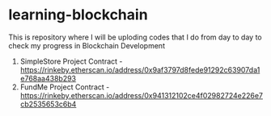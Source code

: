 # learning-blockchain

This is repository where I will be uploding codes that I do from day to day to check my progress in Blockchain Development

1. SimpleStore Project Contract - https://rinkeby.etherscan.io/address/0x9af3797d8fede91292c63907da1e768aa438b293
2. FundMe Project Contract - https://rinkeby.etherscan.io/address/0x941312102ce4f02982724e226e7cb2535653c6b4
